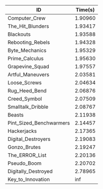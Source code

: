 |ID|Time(s)|
|-|-|
|Computer_Crew|1.90960|
|The_Hit_Blunders|1.93417|
|Blackouts|1.93588|
|Rebooting_Rebels|1.94328|
|Byte_Mechanics|1.95329|
|Prime_Calculus|1.95630|
|Grapevine_Squad|1.97557|
|Artful_Maneuvers|2.03581|
|Loose_Screws|2.04634|
|Rug_Heed_Bend|2.06876|
|Creed_Symbol|2.07509|
|Smalltalk_Dribble|2.08767|
|Beasts|2.11938|
|Pint_Sized_Benchwarmers|2.14457|
|Hackerjacks|2.17365|
|Digital_Destroyers|2.19083|
|Gonzo_Brutes|2.19247|
|The_ERROR_List|2.20136|
|Pseudo_Boom|2.20702|
|Digitally_Destroyed|2.78965|
|Key_to_Innovation|inf|
